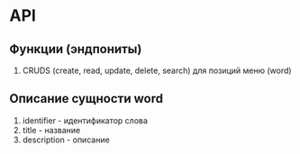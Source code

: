 # API
## Функции (эндпониты)

1. CRUDS (create, read, update, delete, search) для позиций меню (word)

## Описание сущности word

1. identifier - идентификатор слова
2. title - название
3. description - описание